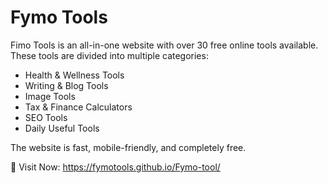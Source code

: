 # Fymo Tools

Fimo Tools is an all-in-one website with over 30 free online tools available.
These tools are divided into multiple categories:

- Health & Wellness Tools  
- Writing & Blog Tools  
- Image Tools  
- Tax & Finance Calculators  
- SEO Tools  
- Daily Useful Tools

The website is fast, mobile-friendly, and completely free.

🔗 Visit Now: https://fymotools.github.io/Fymo-tool/
